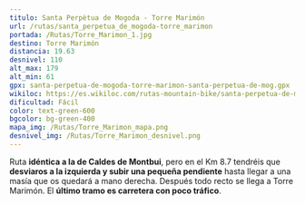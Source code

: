 ```yaml
---
titulo: Santa Perpètua de Mogoda - Torre Marimón
url: /rutas/santa_perpetua_de_mogoda-torre_marimon
portada: /Rutas/Torre_Marimon_1.jpg
destino: Torre Marimón
distancia: 19.63
desnivel: 110
alt_max: 179
alt_min: 61
gpx: santa-perpetua-de-mogoda-torre-marimon-santa-perpetua-de-mog.gpx
wikiloc: https://es.wikiloc.com/rutas-mountain-bike/santa-perpetua-de-mogoda-torre-marimon-santa-perpetua-de-mogoda-70907270
dificultad: Fácil
color: text-green-600
bgcolor: bg-green-400
mapa_img: /Rutas/Torre_Marimon_mapa.png
desnivel_img: /Rutas/Torre_Marimon_desnivel.png
---
```


Ruta **idéntica a la de Caldes de Montbui**, pero en el Km 8.7 tendréis que **desviaros a la izquierda y subir una pequeña pendiente** hasta llegar a una masía que os quedará a mano derecha. Después todo recto se llega a Torre Marimón. El **último tramo es carretera con poco tráfico**.